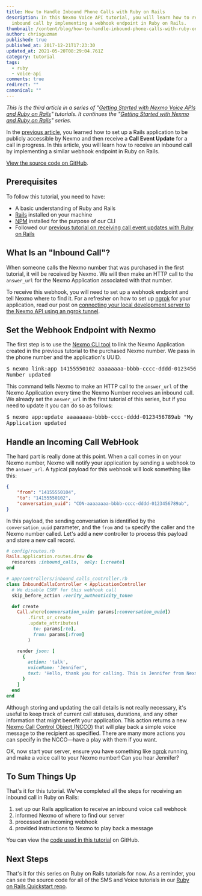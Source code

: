 ```yaml
---
title: How to Handle Inbound Phone Calls with Ruby on Rails
description: In this Nexmo Voice API tutorial, you will learn how to receive an
  inbound call by implementing a webhook endpoint in Ruby on Rails.
thumbnail: /content/blog/how-to-handle-inbound-phone-calls-with-ruby-on-rails/voice-receive-call-ruby.png
author: chrisguzman
published: true
published_at: 2017-12-21T17:23:30
updated_at: 2021-05-20T08:29:04.761Z
category: tutorial
tags:
  - ruby
  - voice-api
comments: true
redirect: ""
canonical: ""
---
```

_This is the third article in a series of "[Getting Started with Nexmo Voice APIs and Ruby on Rails](https://www.nexmo.com/blog/2017/11/02/outbound-text-to-speech-voice-call-ruby-on-rails-dr/)" tutorials. It continues the "[Getting Started with Nexmo and Ruby on Rails](https://www.nexmo.com/blog/2017/10/16/send-sms-ruby-on-rails-dr/)" series._

In the [previous article](https://www.nexmo.com/blog/2017/12/19/receive-voice-call-events-call-progress-ruby-rails-dr/), you learned how to set up a Rails application to be publicly accessible by Nexmo and then receive a **Call Event Update** for a call in progress. In this article, you will learn how to receive an inbound call by implementing a similar webhook endpoint in Ruby on Rails.

[View the source code on GitHub](https://github.com/Nexmo/nexmo-rails-quickstart/blob/master/app/controllers/inbound_calls_controller.rb).

## Prerequisites

To follow this tutorial, you need to have:

- A basic understanding of Ruby and Rails
- [Rails](http://rubyonrails.org/) installed on your machine
- [NPM](https://www.npmjs.com/) installed for the purpose of our CLI
- Followed our [previous tutorial on receiving call event updates with Ruby on Rails](https://www.nexmo.com/blog/2017/12/19/receive-voice-call-events-call-progress-ruby-rails-dr/)

<sign-up></sign-up>



## What Is an "Inbound Call"?

When someone calls the Nexmo number that was purchased in the first tutorial, it will be received by Nexmo. We will then make an HTTP call to the `answer_url` for the Nexmo Application associated with that number.

To receive this webhook, you will need to set up a webhook endpoint and tell Nexmo where to find it. For a refresher on how to set up [ngrok](http://ngrok.io) for your application, read our post on [connecting your local development server to the Nexmo API using an ngrok tunnel](https://www.nexmo.com/blog/2017/07/04/local-development-nexmo-ngrok-tunnel-dr/).

## Set the Webhook Endpoint with Nexmo

The first step is to use the [Nexmo CLI tool](https://github.com/nexmo/nexmo-cli) to link the Nexmo Application created in the previous tutorial to the purchased Nexmo number. We pass in the phone number and the application's UUID.


 
<pre class="lang:default highlight:0 decode:true " >
$ nexmo link:app 14155550102 aaaaaaaa-bbbb-cccc-dddd-0123456789ab
Number updated
</pre> 


This command tells Nexmo to make an HTTP call to the `answer_url` of the Nexmo Application every time the Nexmo Number receives an inbound call. We already set the `answer_url` in the first tutorial of this series, but if you need to update it you can do so as follows:

<pre class="lang:default highlight:0 decode:true " >
$ nexmo app:update aaaaaaaa-bbbb-cccc-dddd-0123456789ab "My Voice App" http://abc123.ngrok.io/inbound_calls http://abc123.ngrok.io/call_events --answer_method POST --event_method POST
Application updated
</pre>

## Handle an Incoming Call WebHook

The hard part is really done at this point. When a call comes in on your Nexmo number, Nexmo will notify your application by sending a webhook to the `answer_url`. A typical payload for this webhook will look something like this:

```json
{
    "from": "14155550104",
    "to": "14155550102",
    "conversation_uuid": "CON-aaaaaaaa-bbbb-cccc-dddd-0123456789ab",
}
```

In this payload, the sending conversation is identified by the `conversation_uuid` parameter, and the `from` and `to` specify the caller and the Nexmo number called. Let's add a new controller to process this payload and store a new call record.

```ruby
# config/routes.rb
Rails.application.routes.draw do
  resources :inbound_calls,  only: [:create]
end

# app/controllers/inbound_calls_controller.rb
class InboundCallsController < ApplicationController
  # We disable CSRF for this webhook call
  skip_before_action :verify_authenticity_token

  def create
    Call.where(conversation_uuid: params[:conversation_uuid])
        .first_or_create
        .update_attributes(
          to: params[:to],
          from: params[:from]
        )

    render json: [
      {
        action: 'talk',
        voiceName: 'Jennifer',
        text: 'Hello, thank you for calling. This is Jennifer from Nexmo. Ciao.'
      }
    ]
  end
end
```

Although storing and updating the call details is not really necessary, it's useful to keep track of current call statuses, durations, and any other information that might benefit your application. This action returns a new [Nexmo Call Control Object (NCCO)](https://developer.nexmo.com/voice/voice-api/overview#ncco) that will play back a simple voice message to the recipient as specified. There are many more actions you can specify in the NCCO—have a play with them if you want.

OK, now start your server, ensure you have something like [ngrok](http://ngrok.io) running, and make a voice call to your Nexmo number! Can you hear Jennifer?

## To Sum Things Up

That's it for this tutorial. We've completed all the steps for receiving an inbound call in Ruby on Rails:
<ol>
<li>set up our Rails application to receive an inbound voice call webhook</li>
<li>informed Nexmo of where to find our server</li>
<li>processed an incoming webhook</li>
<li>provided instructions to Nexmo to play back a message</li>
</ol>

You can view the [code used in this tutorial](https://github.com/Nexmo/nexmo-rails-quickstart/blob/master/app/controllers/inbound_calls_controller.rb) on GitHub.

## Next Steps

That's it for this series on Ruby on Rails tutorials for now. As a reminder, you can see the source code for all of the SMS and Voice tutorials in our [Ruby on Rails Quickstart repo](https://github.com/Nexmo/nexmo-rails-quickstart).